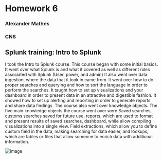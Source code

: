 # Homework 6
### Alexander Mathes
### CNS

## Splunk training: Intro to Splunk
I took the Intro to Splunk course.  This course began with some initial basics.  It went over what Splunk is and what it covered as well as different roles associated with Splunk (User, power, and admin)  It also went over data ingestion, where the data that it took in came from.  It went over how to do proper searches and querying and how to sort the language in order to perform the searches.  It taught how to set up visualizations and your dashboard in order to present data in an attractive and digestible fashion.  It showed how to set up alerting and reporting in order to generate reports and share data findings.  The course also went over knowledge objects.  The five main knowledge objects the course went over were Saved searches, customs searches saved for future use, reports, which are used to format and present results of saved searches, dashboard, while allow compiling visualizations into a single view.  Field extractions, which allow you to define custom field in the data, making searching for data easier, and lookups, which are tables or files that allow someone to enrich data with additional information.  

![image](https://github.com/RoboTurtle/CNS/assets/70544712/eb024ad2-3406-4d15-a083-8f96e9cf67e7)

